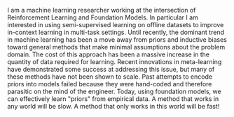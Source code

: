 I am a machine learning researcher working at the intersection of Reinforcement Learning and Foundation Models. In particular I am interested in using semi-supervised learning on offline datasets to improve in-context learning in multi-task settings. Until recently, the dominant trend in machine learning has been a move away from priors and inductive biases toward general methods that make minimal assumptions about the problem domain. The cost of this approach has been a massive increase in the quantity of data required for learning.  Recent innovations in meta-learning have demonstrated some success at addressing this issue, but many of these methods have not been shown to scale. Past attempts to encode priors into models failed because they were hand-coded and therefore parasitic on the mind of the engineer. Today, using foundation models, we can effectively learn "priors" from empirical data. A method that works in any world will be slow. A method that only works in this world will be fast!